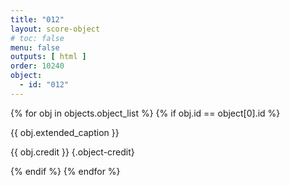 ```yaml
---
title: "012"
layout: score-object
# toc: false
menu: false
outputs: [ html ]
order: 10240
object:
  - id: "012"
---
```


{% for obj in objects.object_list %}
{% if obj.id == object[0].id %}

{{ obj.extended_caption }}

{{ obj.credit }} {.object-credit}

{% endif %}
{% endfor %}
